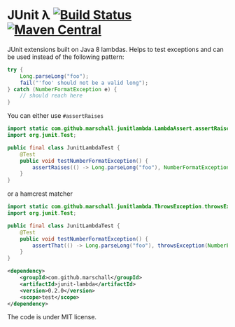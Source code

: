 JUnit λ [![Build Status](https://travis-ci.org/marschall/junit-lambda.png?branch=master)](https://travis-ci.org/marschall/junit-lambda) [![Maven Central](https://maven-badges.herokuapp.com/maven-central/cz.jirutka.rsql/rsql-parser/badge.svg)](https://maven-badges.herokuapp.com/maven-central/com.github.marschall/junit-lambda)
=======
JUnit extensions built on Java 8 lambdas. Helps to test exceptions and can be used instead of the following pattern:

```java
try {
    Long.parseLong("foo");
    fail("'foo' should not be a valid long");
} catch (NumberFormatException e) {
    // should reach here
}
```

You can either use `#assertRaises`

```java
import static com.github.marschall.junitlambda.LambdaAssert.assertRaises;
import org.junit.Test;

public final class JunitLambdaTest {
    @Test
    public void testNumberFormatException() {
        assertRaises(() -> Long.parseLong("foo"), NumberFormatException.class);
    }
}
```

or a hamcrest matcher


```java
import static com.github.marschall.junitlambda.ThrowsException.throwsException;
import org.junit.Test;

public final class JunitLambdaTest {
    @Test
    public void testNumberFormatException() {
        assertThat(() -> Long.parseLong("foo"), throwsException(NumberFormatException.class));
    }
}
```

```xml
<dependency>
    <groupId>com.github.marschall</groupId>
    <artifactId>junit-lambda</artifactId>
    <version>0.2.0</version>
    <scope>test</scope>
</dependency>
```

The code is under MIT license.


